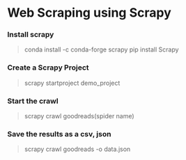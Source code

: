 # Web Scraping using Scrapy

### Install scrapy
>conda install -c conda-forge scrapy
>pip install Scrapy

### Create a Scrapy Project
>scrapy startproject demo_project

### Start the crawl
>scrapy crawl goodreads(spider name)

### Save the results as a csv, json
> scrapy crawl goodreads -o data.json
